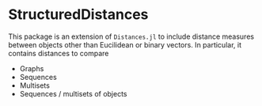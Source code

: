 # StructuredDistances

This package is an extension of `Distances.jl` to include distance measures between objects other than Eucilidean or binary vectors. In particular, it contains distances to compare
* Graphs 
* Sequences
* Multisets
* Sequences / multisets of objects